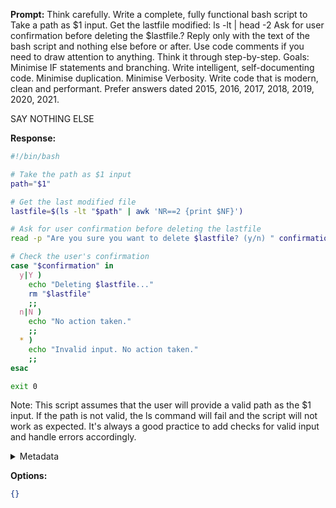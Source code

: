 **Prompt:**
Think carefully. Write a complete, fully functional bash script to Take a path as $1 input. 
Get the lastfile modified: ls -lt | head -2 
Ask for user confirmation before deleting the $lastfile.?
Reply only with the text of the bash script and nothing else before or after. Use code comments if you need to draw attention to anything. 
Think it through step-by-step.
Goals: Minimise IF statements and branching. Write intelligent, self-documenting code. Minimise duplication. Minimise Verbosity. Write code that is modern, clean and performant. Prefer answers dated 2015, 2016, 2017, 2018, 2019, 2020, 2021.

SAY NOTHING ELSE

**Response:**
```bash
#!/bin/bash

# Take the path as $1 input
path="$1"

# Get the last modified file
lastfile=$(ls -lt "$path" | awk 'NR==2 {print $NF}')

# Ask for user confirmation before deleting the lastfile
read -p "Are you sure you want to delete $lastfile? (y/n) " confirmation

# Check the user's confirmation
case "$confirmation" in
  y|Y ) 
    echo "Deleting $lastfile..."
    rm "$lastfile"
    ;;
  n|N )
    echo "No action taken."
    ;;
  * )
    echo "Invalid input. No action taken."
    ;;
esac

exit 0
```
Note: This script assumes that the user will provide a valid path as the $1 input. If the path is not valid, the ls command will fail and the script will not work as expected. It's always a good practice to add checks for valid input and handle errors accordingly.

<details><summary>Metadata</summary>

- Duration: 6867 ms
- Datetime: 2023-07-14T13:06:25.238302
- Model: gpt-3.5-turbo-0613

</details>

**Options:**
```json
{}
```


